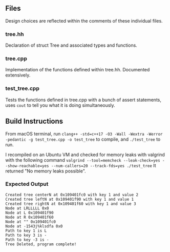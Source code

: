 ## Files
Design choices are reflected within the comments of these individual files.
### tree.hh
Declaration of struct Tree and associated types and functions. 
### tree.cpp
Implementation of the functions defined within tree.hh. Documented extensively.
### test_tree.cpp
Tests the functions defined in tree.cpp with a bunch of assert statements, uses `cout` to tell you what it is  doing simultaneously.

## Build Instructions
From macOS terminal, run
`clang++ -std=c++17 -O3 -Wall -Wextra -Werror -pedantic -g test_tree.cpp -o test_tree`
to compile, and
`./test_tree`
to run.

I recompiled on an Ubuntu VM and checked for memory leaks with valgrind with the following command
`valgrind --tool=memcheck --leak-check=yes --show-reachable=yes --num-callers=20 --track-fds=yes ./test_tree`
It returned "No memory leaks possible".
### Expected Output
```
Created tree centerN at 0x109401fc0 with key 1 and value 2
Created tree leftN at 0x109401f90 with key 1 and value 1
Created tree rightN at 0x109401f60 with key 1 and value 3
Node at LRLLLLL 0x0
Node at L 0x109401f90
Node at R 0x109401f60
Node at "" 0x109401fc0
Node at -1543j%klsdfa 0x0
Path to key 1 is L
Path to key 3 is -
Path to key -3 is -
Tree Deleted, program complete!
```